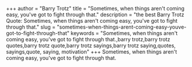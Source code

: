 +++
author = "Barry Trotz"
title = "Sometimes, when things aren't coming easy, you've got to fight through that."
description = "the best Barry Trotz Quote: Sometimes, when things aren't coming easy, you've got to fight through that."
slug = "sometimes-when-things-arent-coming-easy-youve-got-to-fight-through-that"
keywords = "Sometimes, when things aren't coming easy, you've got to fight through that.,barry trotz,barry trotz quotes,barry trotz quote,barry trotz sayings,barry trotz saying,quotes, sayings,quote, saying, motivation"
+++
Sometimes, when things aren't coming easy, you've got to fight through that.
